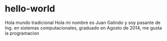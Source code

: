 # hello-world
Hola mundo tradicional 
Hola mi nombre es Juan Galindo y soy pasante de Ing. en sistemas computacionales, graduado en Agosto de 2014, me gusta la programacion
